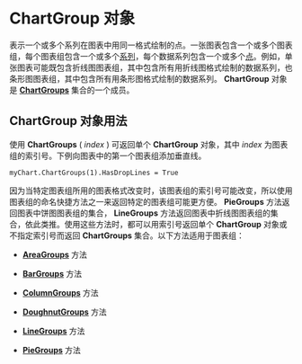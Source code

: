 
# ChartGroup 对象

表示一个或多个系列在图表中用同一格式绘制的点。一张图表包含一个或多个图表组，每个图表组包含一个或多个[系列](c4446d04-9a3a-4f95-7b3f-adaf1ad2252c.md)，每个数据系列包含一个或多个[点](944d5edb-b1e7-7aed-5ead-bde3878b26e5.md)。例如，单张图表可能既包含折线图图表组，其中包含所有用折线图格式绘制的数据系列，也条形图图表组，其中包含所有用条形图格式绘制的数据系列。 **ChartGroup** 对象是 **[ChartGroups](203bc32b-61e7-9bbc-bcc3-c7d8afc8b2ae.md)** 集合的一个成员。


## ChartGroup 对象用法

使用  **ChartGroups** ( _index_ ) 可返回单个 **ChartGroup** 对象，其中 _index_ 为图表组的索引号。下例向图表中的第一个图表组添加垂直线。


```
myChart.ChartGroups(1).HasDropLines = True
```

因为当特定图表组所用的图表格式改变时，该图表组的索引号可能改变，所以使用图表组的命名快捷方法之一来返回特定的图表组可能更方便。 **PieGroups** 方法返回图表中饼图图表组的集合， **LineGroups** 方法返回图表中折线图图表组的集合，依此类推。使用这些方法时，都可以用索引号返回单个 **ChartGroup** 对象或不指定索引号而返回 **ChartGroups** 集合。以下方法适用于图表组：


-  **[AreaGroups](ec2a4a28-2f10-4f4f-bd91-642bf1b8ebe2.md)** 方法
    
-  **[BarGroups](a00e484e-05ec-2eaa-cc33-05b77a4af0b5.md)** 方法
    
-  **[ColumnGroups](dcb4d7e0-ce56-46d9-35d9-d9653bbb6f97.md)** 方法
    
-  **[DoughnutGroups](41ca4213-c17b-7bba-c357-7ba65fd55d39.md)** 方法
    
-  **[LineGroups](3a8083b5-8b71-e28b-c775-6be50544d6b2.md)** 方法
    
-  **[PieGroups](f7fd5497-f7a0-6c28-1a59-9e6f37a0885e.md)** 方法
    
